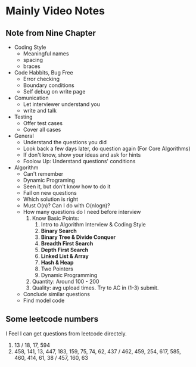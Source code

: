 # Mainly Video Notes

## Note from Nine Chapter

* Coding Style
  * Meaningful names
  * spacing
  * braces
* Code Habbits, Bug Free
  * Error checking
  * Boundary conditions
  * Self debug on write page
* Comunication
  * Let interviewer understand you
  * write and talk
* Testing
  * Offer test cases
  * Cover all cases
* General
  * Understand the questions you did
  * Look back a few days later, do question again (For Core Algorithms)
  * If don't know, show your ideas and ask for hints
  * Foolow Up: Understand questions' conditions
* Algorithm
  * Can't remember
  * Dynamic Programing
  * Seen it, but don't know how to do it
  * Fail on new questions
  * Which solution is right
  * Must O(n)? Can I do with O(nlogn)?
  * How many questions do I need before interview
    1. Know Basic Points:
       1. Intro to Algorithm Interview & Coding Style
       2. **Binary Search**
       3. **Binary Tree & Divide Conquer**
       4. **Breadth First Search**
       5. **Depth First Search**
       6. **Linked List & Array**
       7. **Hash & Heap**
       8. Two Pointers
       9. Dynamic Programming
    2. Quantity: Around 100 - 200
    3. Quality: avg upload times. Try to AC in (1-3) submit.
  * Conclude similar questions
  * Find model code

## Some leetcode numbers

I Feel I can get questions from leetcode directely.

1. 13 / 18, 17, 594
2. 458, 141, 13, 447, 183, 159, 75, 74, 62, 437 / 462, 459, 254, 617, 585, 460, 414, 61, 38 / 457, 160, 63
